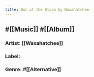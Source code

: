 ```yaml
---
title: Out of the Storm by Waxahatchee
---
```


## #[[Music]] #[[Album]]
### Artist: [[Waxahatchee]]

### Label:

### Genre: #[[Alternative]]
